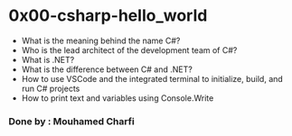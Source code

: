 # 0x00-csharp-hello_world

-    What is the meaning behind the name C#?
-    Who is the lead architect of the development team of C#?
-    What is .NET?
-    What is the difference between C# and .NET?
-    How to use VSCode and the integrated terminal to initialize, build, and run C# projects
-    How to print text and variables using Console.Write

### Done by :  Mouhamed Charfi